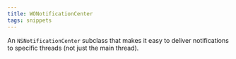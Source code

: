 ```yaml
---
title: WONotificationCenter
tags: snippets
---
```


An `NSNotificationCenter` subclass that makes it easy to deliver notifications to specific threads (not just the main thread).
